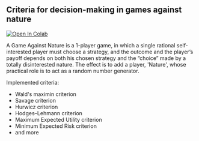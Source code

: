 ## Criteria for decision-making in games against nature

[![Open In Colab](https://colab.research.google.com/assets/colab-badge.svg)](https://colab.research.google.com/github/Cvtx/decision-makers/)

A Game Against Nature is a 1-player game, in which a single rational self-interested player must choose a strategy, and the outcome and the player’s payoff depends on both his chosen strategy and the “choice” made by a totally disinterested nature. The effect is to add a player, 
'Nature', whose practical role is to act as a random number generator.

Implemented criteria:
* Wald's maximin criterion
* Savage criterion
* Hurwicz criterion
* Hodges–Lehmann criterion
* Maximum Expected Utility criterion
* Minimum Expected Risk criterion
* and more
